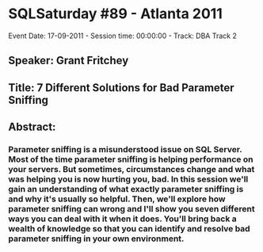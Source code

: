 # SQLSaturday #89 - Atlanta 2011
Event Date: 17-09-2011 - Session time: 00:00:00 - Track: DBA Track 2
## Speaker: Grant Fritchey
## Title: 7 Different Solutions for Bad Parameter Sniffing
## Abstract:
### Parameter sniffing is a misunderstood issue on SQL Server. Most of the time parameter sniffing is helping performance on your servers. But sometimes, circumstances change and what was helping you is now hurting you, bad. In this session we'll gain an understanding of what exactly parameter sniffing is and why it's usually so helpful. Then, we'll explore how parameter sniffing can wrong and I'll show you seven different ways you can deal with it when it does. You'll bring back a wealth of knowledge so that you can identify and resolve bad parameter sniffing in your own environment.
